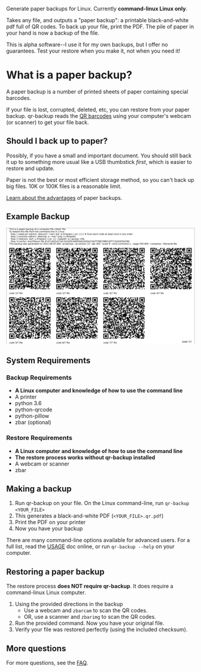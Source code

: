 Generate paper backups for Linux. Currently **command-linux Linux only**.

Takes any file, and outputs a "paper backup": a printable black-and-white pdf full of QR codes. To back up your file, print the PDF. The pile of paper in your hand is now a backup of the file.

This is alpha software--I use it for my own backups, but I offer no guarantees. Test your restore when you make it, not when you need it!

# What is a paper backup?
A paper backup is a number of printed sheets of paper containing special barcodes.

If your file is lost, corrupted, deleted, etc, you can restore from your paper backup. qr-backup reads the [QR barcodes](https://en.wikipedia.org/wiki/QR_code) using your computer's webcam (or scanner) to get your file back.

## Should I back up to paper?
Possibly, if you have a small and important document. You should still back it up to something more usual like a USB thumbstick *first*, which is easier to restore and update.

Paper is not the best or most efficient storage method, so you can't back up big files. 10K or 100K files is a reasonable limit.

[Learn about the advantages](docs/FAQ.md#what-are-the-advantages-of-paper-backups) of paper backups. 

## Example Backup
![Example Backup](docs/example.png)

## System Requirements
### Backup Requirements
- **A Linux computer and knowledge of how to use the command line**
- A printer
- python 3.6
- python-qrcode
- python-pillow
- zbar (optional)
### Restore Requirements
- **A Linux computer and knowledge of how to use the command line**
- **The restore process works without qr-backup installed**
- A webcam or scanner
- zbar

## Making a backup
1. Run qr-backup on your file. On the Linux command-line, run `qr-backup <YOUR_FILE>`
2. This generates a black-and-white PDF (`<YOUR_FILE>.qr.pdf`)
3. Print the PDF on your printer
4. Now you have your backup

There are many command-line options available for advanced users. For a full list, read the [USAGE](docs/USAGE.md) doc online, or run `qr-backup --help` on your computer.

## Restoring a paper backup
The restore process **does NOT require qr-backup**. It does require a command-linux Linux computer.

1. Using the provided directions in the backup
    - Use a webcam and `zbarcam` to scan the QR codes. 
    - OR, use a scanner and `zbarimg` to scan the QR codes.
2. Run the provided command. Now you have your original file.
3. Verify your file was restored perfectly (using the included checksum).

## More questions
For more questions, see the [FAQ](docs/FAQ.md).
